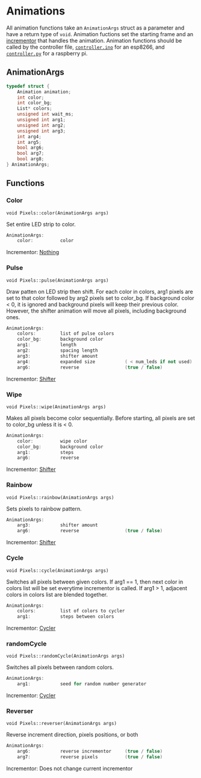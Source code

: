 <!--- Incrementor Links --->
[Nothing]: animations/incrementor.md#Nothing
[Shifter]: animations/incrementor.md#Shifter
[Cycler]: animations/incrementor.md#Cycler



<!--- Main Document --->

# Animations

All animation functions take an ```AnimationArgs``` struct as a parameter and have a return type of ```void```.
Animation fuctions set the starting frame and an [incrementor](animations/incrementor.md) that handles the animation.
Animation functions should be called by the controller file, [```controller.ino```](controller/) for an esp8266, 
and [```controller.py```](controller/) for a raspberry pi.



## AnimationArgs
```cpp
typedef struct {
    Animation animation;
    int color;
    int color_bg;
    List* colors;
    unsigned int wait_ms;
    unsigned int arg1;
    unsigned int arg2;
    unsigned int arg3;
    int arg4;
    int arg5;
    bool arg6;
    bool arg7;
    bool arg8;
} AnimationArgs;
```



## Functions

### Color
``void Pixels::color(AnimationArgs args)``

Set entire LED strip to color.

```cpp
AnimationArgs:
    color:          color
```

Incrementor: [Nothing][Nothing]



### Pulse
``void Pixels::pulse(AnimationArgs args)``

Draw patten on LED strip then shift. For each color in colors, arg1 pixels are set to that color followed
by arg2 pixels set to color_bg. If background color < 0, it is ignored and background pixels will keep 
their previous color. However, the shifter animation will move all pixels, including background ones.

```cpp
AnimationArgs:
    colors:         list of pulse colors
    color_bg:       background color
    arg1:           length
    arg2:           spacing length
    arg3:           shifter amount
    arg4:           expanded size           ( < num_leds if not used)
    arg6:           reverse                 (true / false)
```

Incrementor: [Shifter][Shifter]



### Wipe
``void Pixels::wipe(AnimationArgs args)``

Makes all pixels become color sequentially. Before starting, all pixels are set to color_bg unless it is < 0.

```cpp
AnimationArgs:
    color:          wipe color
    color_bg:       background color
    arg1:           steps
    arg6:           reverse
```

Incrementor: [Shifter][Shifter]



### Rainbow
``void Pixels::rainbow(AnimationArgs args)``

Sets pixels to rainbow pattern.

```cpp
AnimationArgs:
    arg3:           shifter amount
    arg6:           reverse                 (true / false)     
```

Incrementor: [Shifter][Shifter]



### Cycle
``void Pixels::cycle(AnimationArgs args)``

Switches all pixels between given colors. If arg1 == 1, then next color in colors list will be set 
everytime incrementor is called. If arg1 > 1, adjacent colors in colors list are blended together.

```cpp
AnimationArgs:
    colors:         list of colors to cycler
    arg1:           steps between colors
```

Incrementor: [Cycler][Cycler]

### randomCycle
``void Pixels::randomCycle(AnimationArgs args)``

Switches all pixels between random colors.

```cpp
AnimationArgs:
    arg1:           seed for random number generator
```

Incrementor: [Cycler][Cycler]

### Reverser
``void Pixels::reverser(AnimationArgs args)``

Reverse increment direction, pixels positions, or both

```cpp
AnimationArgs:
    arg6:           reverse incrementor     (true / false)
    arg7:           reverse pixels          (true / false)
```

Incrementor: Does not change current incrementor
